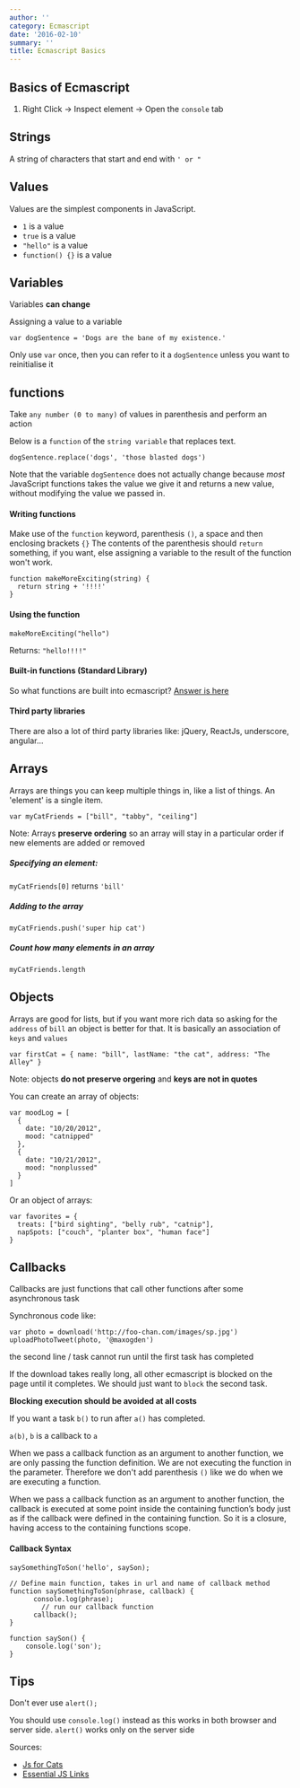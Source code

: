 ```yaml
---
author: ''
category: Ecmascript
date: '2016-02-10'
summary: ''
title: Ecmascript Basics
---
```

## Basics of Ecmascript

1. Right Click -> Inspect element -> Open the `console` tab

## Strings

A string of characters that start and end with `' or "`

## Values

Values are the simplest components in JavaScript.
- `1` is a value
- `true` is a value
- `"hello"` is a value
- `function() {}` is a value

## Variables

Variables **can change**

Assigning a value to a variable

`var dogSentence = 'Dogs are the bane of my existence.'`

Only use `var` once, then you can refer to it a `dogSentence` unless you want to reinitialise it

## functions

Take `any number (0 to many)` of values in parenthesis and perform an action

Below is a `function` of the `string variable` that replaces text.

`dogSentence.replace('dogs', 'those blasted dogs')`

Note that the variable `dogSentence` does not actually change because _most_ JavaScript functions takes the value we give it and returns a new value, without modifying the value we passed in.

#### Writing functions

Make use of the `function` keyword, parenthesis `()`, a space and then enclosing brackets `{}`
The contents of the parenthesis should `return` something, if you want, else assigning a variable to the result of the function won't work.

```
function makeMoreExciting(string) {
  return string + '!!!!'
}
```

#### Using the function

`makeMoreExciting("hello")`

Returns: `"hello!!!!"`

#### Built-in functions (Standard Library)

So what functions are built into ecmascript? [Answer is here](https://developer.mozilla.org/en-US/docs/Web/JavaScript/Reference)

#### Third party libraries

There are also a lot of third party libraries like: jQuery, ReactJs, underscore, angular...

## Arrays

Arrays are things you can keep multiple things in, like a list of things. An 'element' is a single item.

`var myCatFriends = ["bill", "tabby", "ceiling"]`

Note: Arrays **preserve ordering** so an array will stay in a particular order if new elements are added or removed

##### Specifying an element:

`myCatFriends[0]` returns `'bill'`

##### Adding to the array

`myCatFriends.push('super hip cat')`

##### Count how many elements in an array

`myCatFriends.length`

## Objects

Arrays are good for lists, but if you want more rich data so asking for the `address` of `bill` an object is better for that. It is basically an association of `keys` and `values`

`var firstCat = { name: "bill", lastName: "the cat", address: "The Alley" }`

Note: objects **do not preserve orgering** and **keys are not in quotes**

You can create an array of objects:

```
var moodLog = [
  {
    date: "10/20/2012",
    mood: "catnipped"
  },
  {
    date: "10/21/2012",
    mood: "nonplussed"
  }
]
```
Or an object of arrays:

```
var favorites = {
  treats: ["bird sighting", "belly rub", "catnip"],
  napSpots: ["couch", "planter box", "human face"]
}
```

## Callbacks

Callbacks are just functions that call other functions after some asynchronous task

Synchronous code like:

```
var photo = download('http://foo-chan.com/images/sp.jpg')
uploadPhotoTweet(photo, '@maxogden')
```

the second line / task cannot run until the first task has completed

If the download takes really long, all other ecmascript is blocked on the page until it completes.
We should just want to `block` the second task.

**Blocking execution should be avoided at all costs**

If you want a task `b()` to run after `a()` has completed.

`a(b)`, `b` is a callback to `a`

When we pass a callback function as an argument to another function, we are only passing the function definition. We are not executing the function in the parameter. Therefore we don't add parenthesis `()` like we do when we are executing a function.

When we pass a callback function as an argument to another function, the callback is executed at some point inside the containing function’s body just as if the callback were defined in the containing function. So it is a closure, having access to the containing functions scope.

#### Callback Syntax

```
saySomethingToSon('hello', saySon);

// Define main function, takes in url and name of callback method
function saySomethingToSon(phrase, callback) {
      console.log(phrase);
    	// run our callback function
      callback();
}

function saySon() {
    console.log('son');
}
```

## Tips

Don't ever use `alert();`

You should use `console.log()` instead as this works in both browser and server side.
`alert()` works only on the server side



Sources:
- [Js for Cats](http://jsforcats.com/)
- [Essential JS Links](https://github.com/ericelliott/essential-javascript-links)

